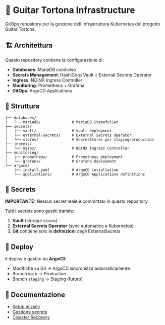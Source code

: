 # 🎸 Guitar Tortona Infrastructure

GitOps repository per la gestione dell'infrastruttura Kubernetes del progetto Guitar Tortona.

## 🏗️ Architettura

Questo repository contiene la configurazione di:
- **Databases**: MariaDB condiviso
- **Secrets Management**: HashiCorp Vault + External Secrets Operator
- **Ingress**: NGINX Ingress Controller
- **Monitoring**: Prometheus + Grafana
- **GitOps**: ArgoCD Applications

## 📂 Struttura
```
├── databases/
│   └── mariadb/              # MariaDB StatefulSet
├── secrets/
│   ├── vault/                # Vault deployment
│   ├── external-secrets/     # External Secrets Operator
│   └── stores/               # SecretStores per staging/production
├── ingress/
│   └── nginx/                # NGINX Ingress Controller
├── monitoring/
│   ├── prometheus/           # Prometheus deployment
│   └── grafana/              # Grafana deployment
└── argocd/
    ├── install.yaml          # ArgoCD installation
    └── applications/         # ArgoCD Applications definitions
```

## 🔐 Secrets

**IMPORTANTE:** Nessun secret reale è committato in questo repository.

Tutti i secrets sono gestiti tramite:
1. **Vault** (storage sicuro)
2. **External Secrets Operator** (sync automatico a Kubernetes)
3. **Git** contiene solo le **definizioni** degli ExternalSecrets

## 🚀 Deploy

Il deploy è gestito da **ArgoCD**:
- Modifiche su Git → ArgoCD sincronizza automaticamente
- Branch `main` → Production
- Branch `staging` → Staging (futuro)

## 📖 Documentazione

- [Setup iniziale](docs/setup.md)
- [Gestione secrets](docs/secrets.md)
- [Disaster Recovery](docs/disaster-recovery.md)
